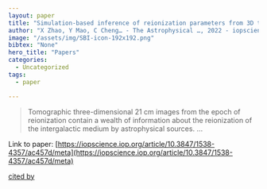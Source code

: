```yaml
---
layout: paper
title: "Simulation-based inference of reionization parameters from 3D tomographic 21 cm light-cone images"
author: "X Zhao, Y Mao, C Cheng… - The Astrophysical …, 2022 - iopscience.iop.org"
image: "/assets/img/SBI-icon-192x192.png"
bibtex: "None"
hero_title: "Papers"
categories:
  - Uncategorized
tags:
  - paper

---
```

>Tomographic three-dimensional 21 cm images from the epoch of reionization contain a wealth of information about the reionization of the intergalactic medium by astrophysical sources. …

Link to paper: [https://iopscience.iop.org/article/10.3847/1538-4357/ac457d/meta](https://iopscience.iop.org/article/10.3847/1538-4357/ac457d/meta)

[cited by](https://scholar.google.com/scholar?cites=14381166610540539011&as_sdt=2005&sciodt=0,5&hl=en&num=20)
